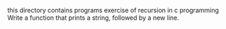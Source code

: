 this directory contains programs exercise of recursion in c programming
Write a function that prints a string, followed by a new line.
